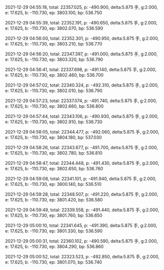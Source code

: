 2021-12-29 04:55:18, total: 22357.025, p: -490.900, delta:5.875 手, g:2.000, e: 17.625, b: -110.730, ep: 3803.100, bp: 536.750

2021-12-29 04:55:39, total: 22352.191, p: -490.650, delta:5.875 手, g:2.000, e: 17.625, b: -110.730, ep: 3802.070, bp: 536.590

2021-12-29 04:56:00, total: 22352.301, p: -490.950, delta:5.875 手, g:2.000, e: 17.625, b: -110.730, ep: 3803.210, bp: 536.770

2021-12-29 04:56:20, total: 22347.397, p: -491.000, delta:5.875 手, g:2.000, e: 17.625, b: -110.730, ep: 3803.320, bp: 536.790

2021-12-29 04:56:41, total: 22337.698, p: -491.140, delta:5.875 手, g:2.000, e: 17.625, b: -110.730, ep: 3802.460, bp: 536.700

2021-12-29 04:57:02, total: 22340.324, p: -492.310, delta:5.875 手, g:2.000, e: 17.625, b: -110.730, ep: 3802.010, bp: 536.790

2021-12-29 04:57:23, total: 22337.074, p: -491.740, delta:5.875 手, g:2.000, e: 17.625, b: -110.730, ep: 3802.660, bp: 536.800

2021-12-29 04:57:44, total: 22343.106, p: -490.930, delta:5.875 手, g:2.000, e: 17.625, b: -110.730, ep: 3802.910, bp: 536.730

2021-12-29 04:58:05, total: 22344.477, p: -492.060, delta:5.875 手, g:2.000, e: 17.625, b: -110.730, ep: 3804.180, bp: 537.030

2021-12-29 04:58:26, total: 22343.677, p: -491.700, delta:5.875 手, g:2.000, e: 17.625, b: -110.730, ep: 3802.780, bp: 536.810

2021-12-29 04:58:47, total: 22344.448, p: -491.430, delta:5.875 手, g:2.000, e: 17.625, b: -110.730, ep: 3802.650, bp: 536.760

2021-12-29 04:59:08, total: 22341.101, p: -491.940, delta:5.875 手, g:2.000, e: 17.625, b: -110.730, ep: 3800.140, bp: 536.510

2021-12-29 04:59:28, total: 22348.507, p: -491.220, delta:5.875 手, g:2.000, e: 17.625, b: -110.730, ep: 3801.420, bp: 536.580

2021-12-29 04:59:49, total: 22339.558, p: -491.440, delta:5.875 手, g:2.000, e: 17.625, b: -110.730, ep: 3801.760, bp: 536.650

2021-12-29 05:00:10, total: 22341.645, p: -491.390, delta:5.875 手, g:2.000, e: 17.625, b: -110.730, ep: 3801.330, bp: 536.590

2021-12-29 05:00:31, total: 22360.102, p: -490.590, delta:5.875 手, g:2.000, e: 17.625, b: -110.730, ep: 3804.290, bp: 536.860

2021-12-29 05:00:52, total: 22323.523, p: -492.850, delta:5.875 手, g:2.000, e: 17.625, b: -110.730, ep: 3801.070, bp: 536.740